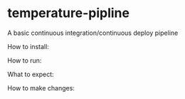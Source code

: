 # temperature-pipline
A basic continuous integration/continuous deploy pipeline

How to install:

How to run:

What to expect:

How to make changes:
